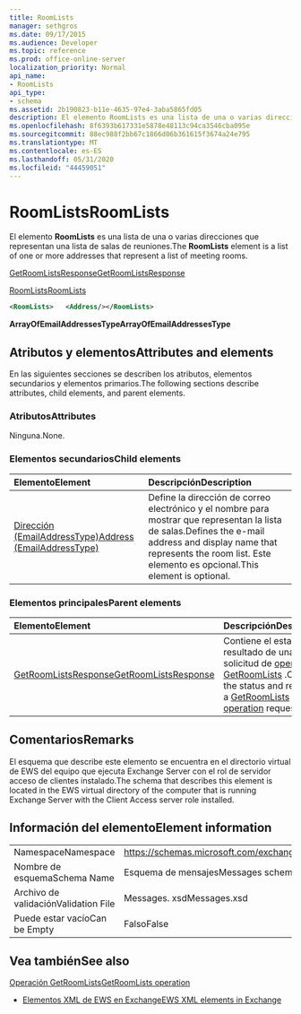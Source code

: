```yaml
---
title: RoomLists
manager: sethgros
ms.date: 09/17/2015
ms.audience: Developer
ms.topic: reference
ms.prod: office-online-server
localization_priority: Normal
api_name:
- RoomLists
api_type:
- schema
ms.assetid: 2b190823-b11e-4635-97e4-3aba5865fd05
description: El elemento RoomLists es una lista de una o varias direcciones que representan una lista de salas de reuniones.
ms.openlocfilehash: 8f6393b617331e5878e48113c94ca3546cba095e
ms.sourcegitcommit: 88ec988f2bb67c1866d06b361615f3674a24e795
ms.translationtype: MT
ms.contentlocale: es-ES
ms.lasthandoff: 05/31/2020
ms.locfileid: "44459051"
---
```

# <a name="roomlists"></a><span data-ttu-id="8314d-103">RoomLists</span><span class="sxs-lookup"><span data-stu-id="8314d-103">RoomLists</span></span>

<span data-ttu-id="8314d-104">El elemento **RoomLists** es una lista de una o varias direcciones que representan una lista de salas de reuniones.</span><span class="sxs-lookup"><span data-stu-id="8314d-104">The **RoomLists** element is a list of one or more addresses that represent a list of meeting rooms.</span></span> 
  
[<span data-ttu-id="8314d-105">GetRoomListsResponse</span><span class="sxs-lookup"><span data-stu-id="8314d-105">GetRoomListsResponse</span></span>](getroomlistsresponse.md)
  
[<span data-ttu-id="8314d-106">RoomLists</span><span class="sxs-lookup"><span data-stu-id="8314d-106">RoomLists</span></span>](roomlists.md)
  
```xml
<RoomLists>   <Address/></RoomLists>
```

 <span data-ttu-id="8314d-107">**ArrayOfEmailAddressesType**</span><span class="sxs-lookup"><span data-stu-id="8314d-107">**ArrayOfEmailAddressesType**</span></span>
## <a name="attributes-and-elements"></a><span data-ttu-id="8314d-108">Atributos y elementos</span><span class="sxs-lookup"><span data-stu-id="8314d-108">Attributes and elements</span></span>

<span data-ttu-id="8314d-109">En las siguientes secciones se describen los atributos, elementos secundarios y elementos primarios.</span><span class="sxs-lookup"><span data-stu-id="8314d-109">The following sections describe attributes, child elements, and parent elements.</span></span>
  
### <a name="attributes"></a><span data-ttu-id="8314d-110">Atributos</span><span class="sxs-lookup"><span data-stu-id="8314d-110">Attributes</span></span>

<span data-ttu-id="8314d-111">Ninguna.</span><span class="sxs-lookup"><span data-stu-id="8314d-111">None.</span></span>
  
### <a name="child-elements"></a><span data-ttu-id="8314d-112">Elementos secundarios</span><span class="sxs-lookup"><span data-stu-id="8314d-112">Child elements</span></span>

|<span data-ttu-id="8314d-113">**Elemento**</span><span class="sxs-lookup"><span data-stu-id="8314d-113">**Element**</span></span>|<span data-ttu-id="8314d-114">**Descripción**</span><span class="sxs-lookup"><span data-stu-id="8314d-114">**Description**</span></span>|
|:-----|:-----|
|[<span data-ttu-id="8314d-115">Dirección (EmailAddressType)</span><span class="sxs-lookup"><span data-stu-id="8314d-115">Address (EmailAddressType)</span></span>](address-emailaddresstype.md) <br/> |<span data-ttu-id="8314d-116">Define la dirección de correo electrónico y el nombre para mostrar que representan la lista de salas.</span><span class="sxs-lookup"><span data-stu-id="8314d-116">Defines the e-mail address and display name that represents the room list.</span></span> <span data-ttu-id="8314d-117">Este elemento es opcional.</span><span class="sxs-lookup"><span data-stu-id="8314d-117">This element is optional.</span></span>  <br/> |
   
### <a name="parent-elements"></a><span data-ttu-id="8314d-118">Elementos principales</span><span class="sxs-lookup"><span data-stu-id="8314d-118">Parent elements</span></span>

|<span data-ttu-id="8314d-119">**Elemento**</span><span class="sxs-lookup"><span data-stu-id="8314d-119">**Element**</span></span>|<span data-ttu-id="8314d-120">**Descripción**</span><span class="sxs-lookup"><span data-stu-id="8314d-120">**Description**</span></span>|
|:-----|:-----|
|[<span data-ttu-id="8314d-121">GetRoomListsResponse</span><span class="sxs-lookup"><span data-stu-id="8314d-121">GetRoomListsResponse</span></span>](getroomlistsresponse.md) <br/> |<span data-ttu-id="8314d-122">Contiene el estado y el resultado de una solicitud de [operación GetRoomLists](getroomlists-operation.md) .</span><span class="sxs-lookup"><span data-stu-id="8314d-122">Contains the status and result of a [GetRoomLists operation](getroomlists-operation.md) request.</span></span>  <br/> |
   
## <a name="remarks"></a><span data-ttu-id="8314d-123">Comentarios</span><span class="sxs-lookup"><span data-stu-id="8314d-123">Remarks</span></span>

<span data-ttu-id="8314d-124">El esquema que describe este elemento se encuentra en el directorio virtual de EWS del equipo que ejecuta Exchange Server con el rol de servidor acceso de clientes instalado.</span><span class="sxs-lookup"><span data-stu-id="8314d-124">The schema that describes this element is located in the EWS virtual directory of the computer that is running Exchange Server with the Client Access server role installed.</span></span>
  
## <a name="element-information"></a><span data-ttu-id="8314d-125">Información del elemento</span><span class="sxs-lookup"><span data-stu-id="8314d-125">Element information</span></span>

|||
|:-----|:-----|
|<span data-ttu-id="8314d-126">Namespace</span><span class="sxs-lookup"><span data-stu-id="8314d-126">Namespace</span></span>  <br/> |https://schemas.microsoft.com/exchange/services/2006/messages  <br/> |
|<span data-ttu-id="8314d-127">Nombre de esquema</span><span class="sxs-lookup"><span data-stu-id="8314d-127">Schema Name</span></span>  <br/> |<span data-ttu-id="8314d-128">Esquema de mensajes</span><span class="sxs-lookup"><span data-stu-id="8314d-128">Messages schema</span></span>  <br/> |
|<span data-ttu-id="8314d-129">Archivo de validación</span><span class="sxs-lookup"><span data-stu-id="8314d-129">Validation File</span></span>  <br/> |<span data-ttu-id="8314d-130">Messages. xsd</span><span class="sxs-lookup"><span data-stu-id="8314d-130">Messages.xsd</span></span>  <br/> |
|<span data-ttu-id="8314d-131">Puede estar vacío</span><span class="sxs-lookup"><span data-stu-id="8314d-131">Can be Empty</span></span>  <br/> |<span data-ttu-id="8314d-132">Falso</span><span class="sxs-lookup"><span data-stu-id="8314d-132">False</span></span>  <br/> |
   
## <a name="see-also"></a><span data-ttu-id="8314d-133">Vea también</span><span class="sxs-lookup"><span data-stu-id="8314d-133">See also</span></span>



[<span data-ttu-id="8314d-134">Operación GetRoomLists</span><span class="sxs-lookup"><span data-stu-id="8314d-134">GetRoomLists operation</span></span>](getroomlists-operation.md)


- [<span data-ttu-id="8314d-135">Elementos XML de EWS en Exchange</span><span class="sxs-lookup"><span data-stu-id="8314d-135">EWS XML elements in Exchange</span></span>](ews-xml-elements-in-exchange.md)

